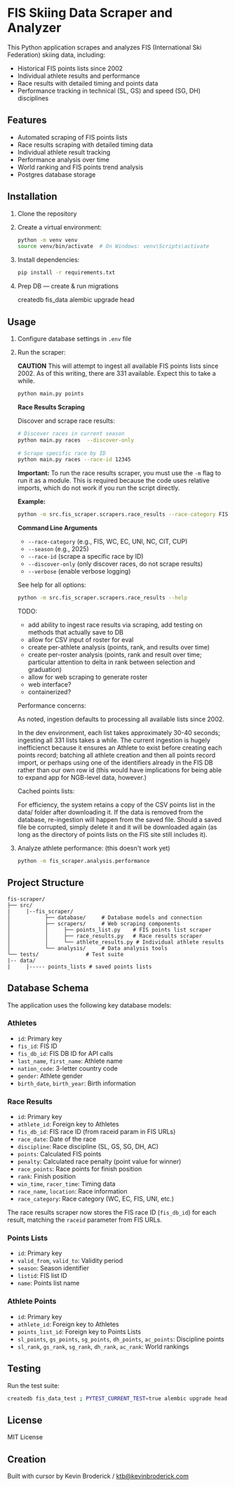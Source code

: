 # FIS Skiing Data Scraper and Analyzer

This Python application scrapes and analyzes FIS (International Ski Federation) skiing data, including:
- Historical FIS points lists since 2002
- Individual athlete results and performance
- Race results with detailed timing and points data
- Performance tracking in technical (SL, GS) and speed (SG, DH) disciplines

## Features

- Automated scraping of FIS points lists
- Race results scraping with detailed timing data
- Individual athlete result tracking
- Performance analysis over time
- World ranking and FIS points trend analysis
- Postgres database storage

## Installation

1. Clone the repository
2. Create a virtual environment:
   ```bash
   python -m venv venv
   source venv/bin/activate  # On Windows: venv\Scripts\activate
   ```
3. Install dependencies:
   ```bash
   pip install -r requirements.txt
   ```
4. Prep DB — create & run migrations

   createdb fis_data
   alembic upgrade head

## Usage

1. Configure database settings in `.env` file
2. Run the scraper:

   **CAUTION**
   This will attempt to ingest all available FIS points lists since 2002. As of this writing, there
   are 331 available. Expect this to take a while.
   ```bash
   python main.py points
   ```

   **Race Results Scraping**
   
   Discover and scrape race results:
   ```bash
   # Discover races in current season
   python main.py races  --discover-only
      
   # Scrape specific race by ID
   python main.py races --race-id 12345
   ```

   **Important:** To run the race results scraper, you must use the `-m` flag to run it as a module. This is required because the code uses relative imports, which do not work if you run the script directly.

   **Example:**
   ```sh
   python -m src.fis_scraper.scrapers.race_results --race-category FIS --season 2025 --discover-only
   ```

   **Command Line Arguments**
   - `--race-category`  (e.g., FIS, WC, EC, UNI, NC, CIT, CUP)
   - `--season`         (e.g., 2025)
   - `--race-id`        (scrape a specific race by ID)
   - `--discover-only`  (only discover races, do not scrape results)
   - `--verbose`        (enable verbose logging)

   See help for all options:
   ```sh
   python -m src.fis_scraper.scrapers.race_results --help
   ```

   TODO:
      - add ability to ingest race results via scraping, add testing on methods that
      actually save to DB
      - allow for CSV input of roster for eval
      - create per-athlete analysis (points, rank, and results over time)
      - create per-roster analysis (points, rank and result over time; particular   attention to delta in rank between selection and graduation)
      - allow for web scraping to generate roster
      - web interface?
      - containerized?

   Performance concerns:

      As noted, ingestion defaults to processing all available lists since 2002.
      
      In the dev environment, each list takes approximately 30-40 seconds; ingesting all 331 lists takes a while. The current ingestion is hugely inefficienct because it ensures an Athlete to exist before creating each points record; batching all athlete creation and then all points record import, or perhaps using one of the identifiers already in the FIS DB rather than our own row id (this would have implications for being able to expand app for NGB-level data, however.)

   Cached points lists:

      For efficiency, the system retains a copy of the CSV points list in the data/ folder after downloading it. If the data is removed from the database, re-ingestion will happen from the saved file. Should a saved file be corrupted, simply delete it and it will be downloaded again (as long as the directory of points lists on the FIS site still includes it).

3. Analyze athlete performance: (this doesn't work yet)
   ```bash
   python -m fis_scraper.analysis.performance
   ```

## Project Structure

```
fis-scraper/
├── src/
|     |--fis_scraper/
│           ├── database/     # Database models and connection
│           ├── scrapers/     # Web scraping components
│           │     ├── points_list.py    # FIS points list scraper
│           │     ├── race_results.py   # Race results scraper
│           │     └── athlete_results.py # Individual athlete results
│           └── analysis/     # Data analysis tools
└── tests/               # Test suite
|-- data/
|     |----- points_lists # saved points lists
```

## Database Schema

The application uses the following key database models:

### Athletes
- `id`: Primary key
- `fis_id`: FIS ID
- `fis_db_id`: FIS DB ID for API calls
- `last_name`, `first_name`: Athlete name
- `nation_code`: 3-letter country code
- `gender`: Athlete gender
- `birth_date`, `birth_year`: Birth information

### Race Results
- `id`: Primary key
- `athlete_id`: Foreign key to Athletes
- `fis_db_id`: FIS race ID (from raceid param in FIS URLs)
- `race_date`: Date of the race
- `discipline`: Race discipline (SL, GS, SG, DH, AC)
- `points`: Calculated FIS points
- `penalty`: Calculated race penalty (point value for winner)
- `race_points`: Race points for finish position
- `rank`: Finish position
- `win_time`, `racer_time`: Timing data
- `race_name`, `location`: Race information
- `race_category`: Race category (WC, EC, FIS, UNI, etc.)

The race results scraper now stores the FIS race ID (`fis_db_id`) for each result, matching the `raceid` parameter from FIS URLs.

### Points Lists
- `id`: Primary key
- `valid_from`, `valid_to`: Validity period
- `season`: Season identifier
- `listid`: FIS list ID
- `name`: Points list name

### Athlete Points
- `id`: Primary key
- `athlete_id`: Foreign key to Athletes
- `points_list_id`: Foreign key to Points Lists
- `sl_points`, `gs_points`, `sg_points`, `dh_points`, `ac_points`: Discipline points
- `sl_rank`, `gs_rank`, `sg_rank`, `dh_rank`, `ac_rank`: World rankings

## Testing

Run the test suite:
```bash
createdb fis_data_test ; PYTEST_CURRENT_TEST=true alembic upgrade head ; pytest tests/
```

## License

MIT License 

## Creation

Built with cursor by Kevin Broderick / ktb@kevinbroderick.com